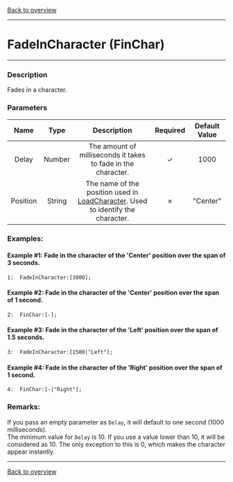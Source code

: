 [Back to overview](index.md)

---
# FadeInCharacter (FinChar)
---
### Description
Fades in a character.

### Parameters

|Name|Type|Description|Required|Default Value|
|:---:|:---:|:---:|:---:|:---:|
|Delay|Number|The amount of milliseconds it takes to fade in the character.|✓|1000|
|Position|String|The name of the position used in [LoadCharacter](LoadCharacter.md). Used to identify the character.|✗|"Center"|

### Examples:
#### Example #1: Fade in the character of the 'Center' position over the span of 3 seconds.
```
1:  FadeInCharacter:[3000];
```

#### Example #2: Fade in the character of the 'Center' position over the span of 1 second.
```
2:  FinChar:[-];
```

#### Example #3: Fade in the character of the 'Left' position over the span of 1.5 seconds.
```
3:  FadeInCharacter:[1500|"Left"];
```

#### Example #4: Fade in the character of the 'Right' position over the span of 1 second.
```
4:  FinChar:[-|"Right"];
```

### Remarks:
If you pass an empty parameter as `Delay`, it will default to one second (1000 milliseconds).  
The minimum value for `Delay` is 10. If you use a value lower than 10, it will be considered as 10. The only exception to this is 0, which makes the character appear instantly.

---
[Back to overview](index.md)
